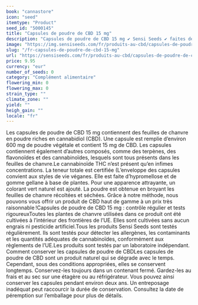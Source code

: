 ```yaml
---
book: "cannastore"
icon: "seed"
itemtype: "Product"
seed_id: "5000145"
title: "Capsules de poudre de CBD 15 mg"
description: "Capsules de poudre de CBD 15 mg ✔ Sensi Seeds ✔ faites de chanvre cultivé dans l’UE ✔ feuilles pures ✔ véganes."
image: "https://img.sensiseeds.com/fr/produits-au-cbd/capsules-de-poudre-de-cbd-15mg-image.png"
slug: "/fr-capsules-de-poudre-de-cbd-15-mg"
url: "https://sensiseeds.com/fr/produits-au-cbd/capsules-de-poudre-de-cbd-15mg?a_aid=cannastore"
price: 9.95
currency: "eur"
number_of_seeds: 0
category: "Complément alimentaire"
flowering_min: 0
flowering_max: 0
strain_type: ""
climate_zone: ""
yield: ""
heigh_gain: ""
locale: "fr"
---
```

Les capsules de poudre de CBD 15 mg contiennent des feuilles de chanvre en poudre riches en cannabidiol (CBD). Une capsule est remplie d’environ 600 mg de poudre végétale et contient 15 mg de CBD. Les capsules contiennent également d’autres composés, comme des terpènes, des flavonoïdes et des cannabinoïdes, lesquels sont tous présents dans les feuilles de chanvre.Le cannabinoïde THC n’est présent qu’en infimes concentrations. La teneur totale est certifiée (L’enveloppe des capsules convient aux styles de vie véganes. Elle est faite d’hypromellose et de gomme gellane à base de plantes. Pour une apparence attrayante, un colorant vert naturel est ajouté. La poudre est obtenue en broyant les feuilles de chanvre récoltées et séchées. Grâce à notre méthode, nous pouvons vous offrir un produit de CBD haut de gamme à un prix très raisonnable !Capsules de poudre de CBD 15 mg : contrôle régulier et tests rigoureuxToutes les plantes de chanvre utilisées dans ce produit ont été cultivées à l’intérieur des frontières de l’UE. Elles sont cultivées sans aucun engrais ni pesticide artificiel.Tous les produits Sensi Seeds sont testés régulièrement. Ils sont testés pour détecter les allergènes, les contaminants et les quantités adéquates de cannabinoïdes, conformément aux règlements de l’UE.Les produits sont testés par un laboratoire indépendant. Comment conserver les capsules de poudre de CBDLes capsules de poudre de CBD sont un produit naturel qui se dégrade avec le temps. Cependant, sous des conditions appropriées, elles se conservent longtemps. Conservez-les toujours dans un contenant fermé. Gardez-les au frais et au sec sur une étagère ou au réfrigérateur. Vous pouvez ainsi conserver les capsules pendant environ deux ans. Un entreposage inadéquat peut raccourcir la durée de conservation. Consultez la date de péremption sur l’emballage pour plus de détails.
